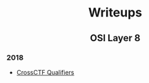 
<h1 align="center">Writeups</h1>

<h2 align="center">OSI Layer 8</h2>

### 2018

* [CrossCTF Qualifiers](crossctf-quals2018)
